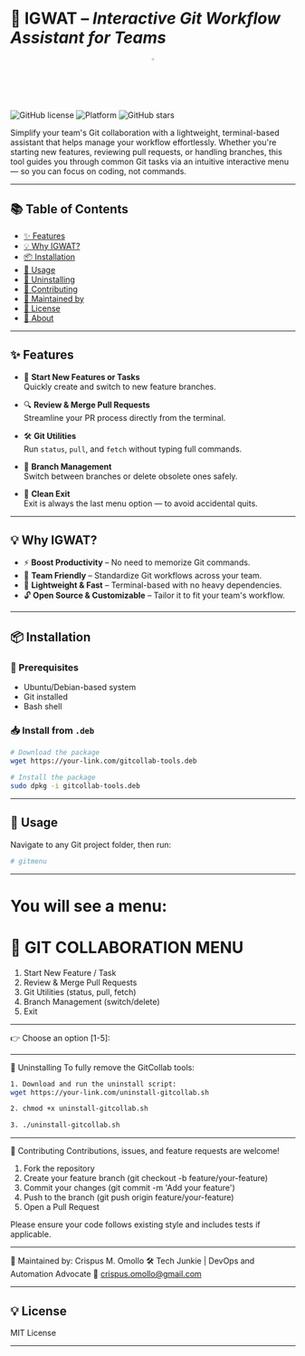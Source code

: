 # 🚀 IGWAT – *Interactive Git Workflow Assistant for Teams*

<p align="center">
  <img src="assets/banner.png" alt="..." width="2%" />
</p>

![GitHub license](https://img.shields.io/github/license/crispusomollo/gitcollab)
![Platform](https://img.shields.io/badge/platform-bash-lightgrey)
![GitHub stars](https://img.shields.io/github/stars/crispusomollo/gitcollab?style=social)

Simplify your team's Git collaboration with a lightweight, terminal-based assistant that helps manage your workflow effortlessly. Whether you're starting new features, reviewing pull requests, or handling branches, this tool guides you through common Git tasks via an intuitive interactive menu — so you can focus on coding, not commands.

---

## 📚 Table of Contents

- [✨ Features](#-features)
- [💡 Why IGWAT?](#-why-igwat)
- [📦 Installation](#-installation)
- [🚀 Usage](#usage)
- [🧹 Uninstalling](#uninstalling)
- [🤝 Contributing](#contributing)
- [👤 Maintained by](#maintained-by)
- [💼 License](#license)
- [📘 About](#about)

---

## ✨ Features

- 🔧 **Start New Features or Tasks**  
  Quickly create and switch to new feature branches.

- 🔍 **Review & Merge Pull Requests**  
  Streamline your PR process directly from the terminal.

- 🛠️ **Git Utilities**  
  Run `status`, `pull`, and `fetch` without typing full commands.

- 🌿 **Branch Management**  
  Switch between branches or delete obsolete ones safely.

- 🚪 **Clean Exit**  
  Exit is always the last menu option — to avoid accidental quits.

---

## 💡 Why IGWAT?

- ⚡ **Boost Productivity** – No need to memorize Git commands.  
- 🤝 **Team Friendly** – Standardize Git workflows across your team.  
- 🧩 **Lightweight & Fast** – Terminal-based with no heavy dependencies.  
- 🔓 **Open Source & Customizable** – Tailor it to fit your team's workflow.

---

## 📦 Installation

### 🔧 Prerequisites

- Ubuntu/Debian-based system  
- Git installed  
- Bash shell

### 📥 Install from `.deb`

```bash
# Download the package
wget https://your-link.com/gitcollab-tools.deb

# Install the package
sudo dpkg -i gitcollab-tools.deb
```

---

## 🚀 Usage

Navigate to any Git project folder, then run:

```bash
# gitmenu
```

---

You will see a menu:
==============================
🚀 GIT COLLABORATION MENU
==============================
1. Start New Feature / Task
2. Review & Merge Pull Requests
3. Git Utilities (status, pull, fetch)
4. Branch Management (switch/delete)
5. Exit
------------------------------
👉 Choose an option [1-5]:

---

🧹 Uninstalling
To fully remove the GitCollab tools:

```bash
1. Download and run the uninstall script:
wget https://your-link.com/uninstall-gitcollab.sh

2. chmod +x uninstall-gitcollab.sh

3. ./uninstall-gitcollab.sh
```

---

🤝 Contributing
Contributions, issues, and feature requests are welcome!

1. Fork the repository
2. Create your feature branch (git checkout -b feature/your-feature)
3. Commit your changes (git commit -m 'Add your feature')
4. Push to the branch (git push origin feature/your-feature)
5. Open a Pull Request

Please ensure your code follows existing style and includes tests if applicable.

---

🙌 Maintained by:
Crispus M. Omollo
🛠️ Tech Junkie | DevOps and Automation Advocate
📧 crispus.omollo@gmail.com

---

## 💡 License
MIT License

---

